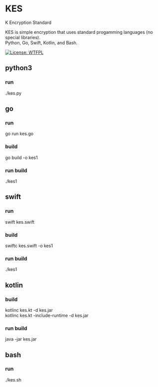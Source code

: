 # KES
K Encryption Standard  

KES is simple encryption that uses standard progamming languages (no special libraries).  
Python, Go, Swift, Kotlin, and Bash.

[![License: WTFPL](https://img.shields.io/badge/License-WTFPL-brightgreen.svg)](http://www.wtfpl.net/about/)  

## python3
### run
./kes.py

## go
### run
go run kes.go
### build
go build -o kes1
### run build
./kes1

## swift
### run
swift kes.swift
### build
swiftc kes.swift -o kes1
### run build
./kes1

## kotlin
### build
kotlinc kes.kt -d kes.jar  
kotlinc kes.kt -include-runtime -d kes.jar  
### run build  
java -jar kes.jar

## bash
### run
./kes.sh


